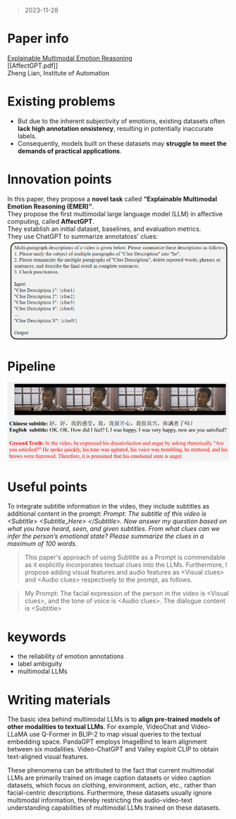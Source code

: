 >2023-11-28
# Paper info
[Explainable Multimodal Emotion Reasoning](https://arxiv.org/abs/2306.15401)  
[[AffectGPT.pdf]]  
Zheng Lian, Institute of Automation  
# Existing problems
- But due to the inherent subjectivity of emotions, existing datasets often **lack high annotation onsistency**, resulting in potentially inaccurate labels. 
- Consequently, models built on these datasets may **struggle to meet the demands of practical applications**.
  
# Innovation points
 In this paper, they propose a **novel task** called **“Explainable Multimodal Emotion Reasoning (EMER)”**.  
 They propose the first multimodal large language model (LLM) in affective computing, called **AffectGPT**.  
They establish an initial dataset, baselines, and evaluation metrics.  
They use ChatGPT to summarize annotatoss' clues:  
![](imgs/AffcteGPT_clues-prompt.png)

# Pipeline
![](imgs/AffectGPT_visualize.png)

# Useful points
To integrate subtitle information in the video, they include subtitles as additional content in the prompt:
*Prompt: The subtitle of this video is \<Subtitle\> \<Subtitle_Here\> \</Subtitle\>. Now answer my question based on what you have heard, seen, and given subtitles. From what clues can we infer the person’s emotional state? Please summarize the clues in a maximum of 100 words*.  
> This paper's approach of using Subtitle as a Prompt is commendable as it explicitly incorporates textual clues into the LLMs. Furthermore, I propose adding visual features and audio features as \<Visual clues\> and \<Audio clues\> respectively to the prompt, as follows.

> My Prompt: The facial expression of the person in the video is \<Visual clues\>, and the tone of voice is \<Audio clues\>. The dialogue content is \<Subtitle\> 
# keywords
- the reliability of emotion annotations
- label ambiguity
- multimodal LLMs

# Writing materials
The basic idea behind multimodal LLMs is to **align pre-trained models of other modalities to textual LLMs**. For example, VideoChat and Video-LLaMA use Q-Former in BLIP-2 to map visual queries to the textual embedding space. PandaGPT employs ImageBind to learn alignment between six modalities. Video-ChatGPT and Valley exploit CLIP to obtain text-aligned visual features.  

These phenomena can be attributed to the fact that current multimodal LLMs are primarily trained on image caption datasets or video caption datasets, which focus on clothing, environment, action, etc., rather than facial-centric descriptions. Furthermore, these datasets usually ignore multimodal information, thereby restricting the audio-video-text understanding capabilities of multimodal LLMs trained on these datasets.  


